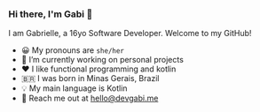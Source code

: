 ### Hi there, I'm Gabi 👋

I am Gabrielle, a 16yo Software Developer. Welcome to my GitHub!

- 😀 My pronouns are `she/her`
- 🔭 I’m currently working on personal projects
- ❤ I like functional programming and kotlin
- 🇧🇷 I was born in Minas Gerais, Brazil
- 💡 My main language is Kotlin
- 📮 Reach me out at <a href="mailto:hello@devgabi.me">hello@devgabi.me</a>
